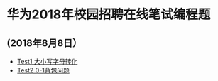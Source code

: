 # 华为2018年校园招聘在线笔试编程题
## (2018年8月8日）
- [Test1 大小写字母转化](https://github.com/houwanle/Algorithms/blob/master/HuaWei20180808/Test1.java)
- [Test2 0-1背包问题](https://github.com/houwanle/Algorithms/blob/master/HuaWei20180808/Test2.java)
